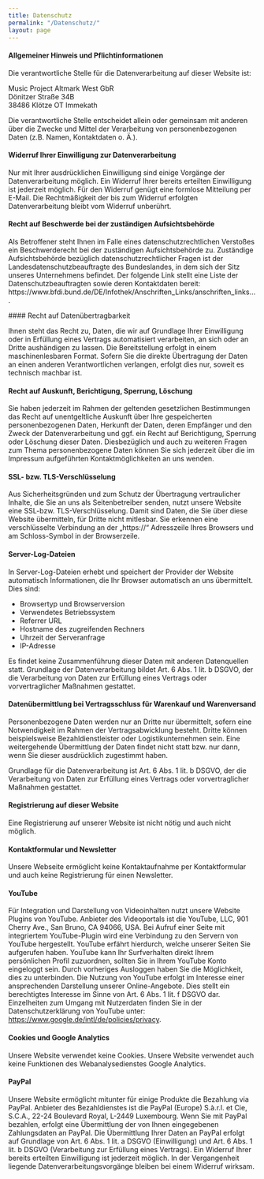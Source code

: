 ```yaml
---
title: Datenschutz
permalink: "/Datenschutz/"
layout: page
---
```


#### Allgemeiner Hinweis und Pflichtinformationen

Die verantwortliche Stelle für die Datenverarbeitung auf dieser Website ist:<br>

Music Project Altmark West GbR  <br>
Dönitzer Straße 34B<br>
38486 Klötze OT Immekath <br>

Die verantwortliche Stelle entscheidet allein oder gemeinsam mit anderen über die Zwecke und Mittel der Verarbeitung von personenbezogenen Daten (z.B. Namen, Kontaktdaten o. Ä.).

#### Widerruf Ihrer Einwilligung zur Datenverarbeitung

Nur mit Ihrer ausdrücklichen Einwilligung sind einige Vorgänge der Datenverarbeitung möglich. Ein Widerruf Ihrer bereits erteilten Einwilligung ist jederzeit möglich. Für den Widerruf genügt eine formlose Mitteilung per E-Mail. Die Rechtmäßigkeit der bis zum Widerruf erfolgten Datenverarbeitung bleibt vom Widerruf unberührt.

#### Recht auf Beschwerde bei der zuständigen Aufsichtsbehörde
<p>
Als Betroffener steht Ihnen im Falle eines datenschutzrechtlichen Verstoßes ein Beschwerderecht bei der zuständigen Aufsichtsbehörde zu. Zuständige Aufsichtsbehörde bezüglich datenschutzrechtlicher Fragen ist der Landesdatenschutzbeauftragte des Bundeslandes, in dem sich der Sitz unseres Unternehmens befindet. Der folgende Link stellt eine Liste der Datenschutzbeauftragten sowie deren Kontaktdaten bereit: https://www.bfdi.bund.de/DE/Infothek/Anschriften_Links/anschriften_links....
</p>
#### Recht auf Datenübertragbarkeit

Ihnen steht das Recht zu, Daten, die wir auf Grundlage Ihrer Einwilligung oder in Erfüllung eines Vertrags automatisiert verarbeiten, an sich oder an Dritte aushändigen zu lassen. Die Bereitstellung erfolgt in einem maschinenlesbaren Format. Sofern Sie die direkte Übertragung der Daten an einen anderen Verantwortlichen verlangen, erfolgt dies nur, soweit es technisch machbar ist.

#### Recht auf Auskunft, Berichtigung, Sperrung, Löschung

Sie haben jederzeit im Rahmen der geltenden gesetzlichen Bestimmungen das Recht auf unentgeltliche Auskunft über Ihre gespeicherten personenbezogenen Daten, Herkunft der Daten, deren Empfänger und den Zweck der Datenverarbeitung und ggf. ein Recht auf Berichtigung, Sperrung oder Löschung dieser Daten. Diesbezüglich und auch zu weiteren Fragen zum Thema personenbezogene Daten können Sie sich jederzeit über die im Impressum aufgeführten Kontaktmöglichkeiten an uns wenden.

#### SSL- bzw. TLS-Verschlüsselung

Aus Sicherheitsgründen und zum Schutz der Übertragung vertraulicher Inhalte, die Sie an uns als Seitenbetreiber senden, nutzt unsere Website eine SSL-bzw. TLS-Verschlüsselung. Damit sind Daten, die Sie über diese Website übermitteln, für Dritte nicht mitlesbar. Sie erkennen eine verschlüsselte Verbindung an der „https://“ Adresszeile Ihres Browsers und am Schloss-Symbol in der Browserzeile.

#### Server-Log-Dateien

In Server-Log-Dateien erhebt und speichert der Provider der Website automatisch Informationen, die Ihr Browser automatisch an uns übermittelt. Dies sind:  

*	 Browsertyp und Browserversion
* Verwendetes Betriebssystem
* Referrer URL
* Hostname des zugreifenden Rechners
* Uhrzeit der Serveranfrage
* IP-Adresse  

Es findet keine Zusammenführung dieser Daten mit anderen Datenquellen statt. Grundlage der Datenverarbeitung bildet Art. 6 Abs. 1 lit. b DSGVO, der die Verarbeitung von Daten zur Erfüllung eines Vertrags oder vorvertraglicher Maßnahmen gestattet.

#### Datenübermittlung bei Vertragsschluss für Warenkauf und Warenversand

Personenbezogene Daten werden nur an Dritte nur übermittelt, sofern eine Notwendigkeit im Rahmen der Vertragsabwicklung besteht. Dritte können beispielsweise Bezahldienstleister oder Logistikunternehmen sein. Eine weitergehende Übermittlung der Daten findet nicht statt bzw. nur dann, wenn Sie dieser ausdrücklich zugestimmt haben.

Grundlage für die Datenverarbeitung ist Art. 6 Abs. 1 lit. b DSGVO, der die Verarbeitung von Daten zur Erfüllung eines Vertrags oder vorvertraglicher Maßnahmen gestattet.

#### Registrierung auf dieser Website

Eine Registrierung auf unserer Website ist nicht nötig und auch nicht möglich.

#### Kontaktformular und Newsletter

Unsere Webseite ermöglicht keine Kontaktaufnahme per Kontaktformular und auch keine Registrierung für einen Newsletter.

#### YouTube

Für Integration und Darstellung von Videoinhalten nutzt unsere Website Plugins von YouTube. Anbieter des Videoportals ist die YouTube, LLC, 901 Cherry Ave., San Bruno, CA 94066, USA.
Bei Aufruf einer Seite mit integriertem YouTube-Plugin wird eine Verbindung zu den Servern von YouTube hergestellt. YouTube erfährt hierdurch, welche unserer Seiten Sie aufgerufen haben.
YouTube kann Ihr Surfverhalten direkt Ihrem persönlichen Profil zuzuordnen, sollten Sie in Ihrem YouTube Konto eingeloggt sein. Durch vorheriges Ausloggen haben Sie die Möglichkeit, dies zu unterbinden.
Die Nutzung von YouTube erfolgt im Interesse einer ansprechenden Darstellung unserer Online-Angebote. Dies stellt ein berechtigtes Interesse im Sinne von Art. 6 Abs. 1 lit. f DSGVO dar.
Einzelheiten zum Umgang mit Nutzerdaten finden Sie in der Datenschutzerklärung von YouTube unter: https://www.google.de/intl/de/policies/privacy.

#### Cookies und Google Analytics 

Unsere Website verwendet keine Cookies. Unsere Website verwendet auch keine Funktionen des Webanalysedienstes Google Analytics. 

#### PayPal

Unsere Website ermöglicht mitunter für einige Produkte die Bezahlung via PayPal. Anbieter des Bezahldienstes ist die PayPal (Europe) S.à.r.l. et Cie, S.C.A., 22-24 Boulevard Royal, L-2449 Luxembourg.
Wenn Sie mit PayPal bezahlen, erfolgt eine Übermittlung der von Ihnen eingegebenen Zahlungsdaten an PayPal. Die Übermittlung Ihrer Daten an PayPal erfolgt auf Grundlage von Art. 6 Abs. 1 lit. a DSGVO (Einwilligung) und Art. 6 Abs. 1 lit. b DSGVO (Verarbeitung zur Erfüllung eines Vertrags). Ein Widerruf Ihrer bereits erteilten Einwilligung ist jederzeit möglich. In der Vergangenheit liegende Datenverarbeitungsvorgänge bleiben bei einem Widerruf wirksam.

